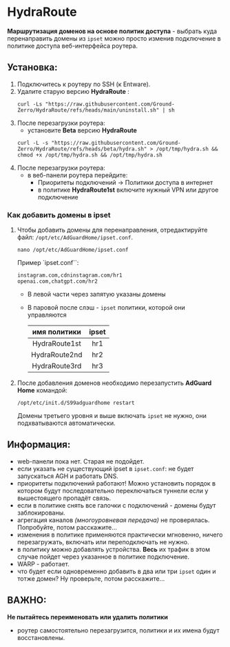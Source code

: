# HydraRoute

**Маршрутизация доменов на основе политик доступа** - выбрать куда перенаправить домены из `ipset` можно
просто изменив подключение в политике доступа веб-интерфейса роутера. 

## Установка:
1. Подключитесь к роутеру по SSH (к Entware).
2. Удалите старую версию **HydraRoute** :
    ```
    curl -Ls "https://raw.githubusercontent.com/Ground-Zerro/HydraRoute/refs/heads/main/uninstall.sh" | sh
    ```
3. После перезагрузки роутера:
    - установите **Beta** версию **HydraRoute**
    ```
    curl -L -s "https://raw.githubusercontent.com/Ground-Zerro/HydraRoute/refs/heads/beta/hydra.sh" > /opt/tmp/hydra.sh && chmod +x /opt/tmp/hydra.sh && /opt/tmp/hydra.sh
    ```
3. После перезагрузки роутера:
    - в веб-панели роутера перейдите:
      * Приоритеты подключений -> Политики доступа в интернет
      * в политике **HydraRoute1st** включите нужный VPN или другое подключение

### Как добавить домены в ipset
1. Чтобы добавить домены для перенаправления, отредактируйте файл: `/opt/etc/AdGuardHome/ipset.conf`.
    ```
    nano /opt/etc/AdGuardHome/ipset.conf
    ```
   
   Пример `ipset.conf``:
   ```
   instagram.com,cdninstagram.com/hr1
   openai.com,chatgpt.com/hr2
   ```

   * В левой части через запятую указаны домены
   * В паровой после слэш - `ipset` политики, которой они управляются

       |  имя политики   |  ipset  |
       |:---------------:|:-------:|
       |  HydraRoute1st  |   hr1   |
       |  HydraRoute2nd  |   hr2   |
       |  HydraRoute3rd  |   hr3   |

2. После добавления доменов необходимо перезапустить **AdGuard Home** командой:
    ```
    /opt/etc/init.d/S99adguardhome restart
    ```
    Домены третьего уровня и выше включать `ipset` не нужно, они подхватываются автоматически.

## Информация:
- web-панели пока нет. Старая не подойдет.
- если указать не существующий ipset в `ipset.conf`: не будет запускаться AGH и работать DNS.
- приоритеты подключений работают! Можно установить порядок в котором будут последовательно переключаться туннели
если у вышестоящего пропадёт связь.
- если в политике снять все галочки с подключений - домены будут заблокированы.
- агрегация каналов *(многоуровневая передача)* не проверялась. Попробуйте, потом расскажите...
- изменения в политике применяются практически мгновенно, ничего перезагружать, включать или переподключать не нужно.
- в политику можно добавлять устройства. **Весь** их трафик в этом случае пойдет через указанное в политике подключение.
- WARP - работает.
- что будет если одновременно добавить в два или три `ipset` один и тотже домен? Ну проверьте, потом расскажите...

## ВАЖНО:
**Не пытайтесь переименовать или удалить политики**
- роутер самостоятельно перезагрузится, политики и их имена будут восстановлены.